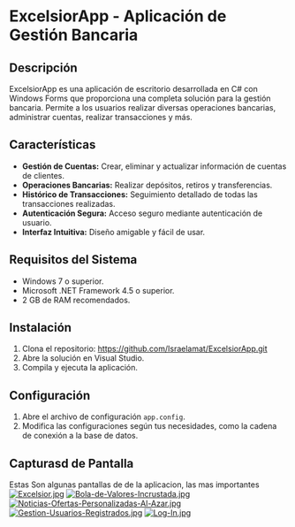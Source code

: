 # ExcelsiorApp - Aplicación de Gestión Bancaria

## Descripción
ExcelsiorApp es una aplicación de escritorio desarrollada en C# con Windows Forms que proporciona una completa solución para la gestión bancaria. Permite a los usuarios realizar diversas operaciones bancarias, administrar cuentas, realizar transacciones y más.

## Características

- **Gestión de Cuentas:** Crear, eliminar y actualizar información de cuentas de clientes.
- **Operaciones Bancarias:** Realizar depósitos, retiros y transferencias.
- **Histórico de Transacciones:** Seguimiento detallado de todas las transacciones realizadas.
- **Autenticación Segura:** Acceso seguro mediante autenticación de usuario.
- **Interfaz Intuitiva:** Diseño amigable y fácil de usar.

## Requisitos del Sistema

- Windows 7 o superior.
- Microsoft .NET Framework 4.5 o superior.
- 2 GB de RAM recomendados.

## Instalación

1. Clona el repositorio: https://github.com/Israelamat/ExcelsiorApp.git
2. Abre la solución en Visual Studio.
3. Compila y ejecuta la aplicación.

## Configuración

1. Abre el archivo de configuración `app.config`.
2. Modifica las configuraciones según tus necesidades, como la cadena de conexión a la base de datos.

## Capturasd de Pantalla
Estas Son algunas pantallas de de la aplicacion, las mas importantes
[![Excelsior.jpg](https://i.postimg.cc/1zrw87px/Excelsior.jpg)](https://postimg.cc/sB1v8c6K)
[![Bola-de-Valores-Incrustada.jpg](https://i.postimg.cc/pV4k8T9P/Bola-de-Valores-Incrustada.jpg)](https://postimg.cc/K47nhmrW)
[![Noticias-Ofertas-Personalizadas-Al-Azar.jpg](https://i.postimg.cc/hPhW4hkg/Noticias-Ofertas-Personalizadas-Al-Azar.jpg)](https://postimg.cc/svF0wff0)
[![Gestion-Usuarios-Registrados.jpg](https://i.postimg.cc/NFv0Rmm3/Gestion-Usuarios-Registrados.jpg)](https://postimg.cc/zbp5rLd7)
[![Log-In.jpg](https://i.postimg.cc/JnZXw1qW/Log-In.jpg)](https://postimg.cc/MMZHVJNs)
